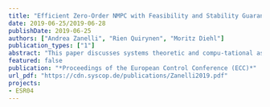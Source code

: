 ```yaml
---
title: "Efficient Zero-Order NMPC with Feasibility and Stability Guarantees"
date: 2019-06-25/2019-06-28
publishDate: 2019-06-25
authors: ["Andrea Zanelli", "Rien Quirynen", "Moritz Diehl"]
publication_types: ["1"]
abstract: "This paper discusses systems theoretic and compu-tational aspects of a feasible, but suboptimal, nonlinear modelpredictive control scheme based on fixed sensitivities of thefunctions representing the constraints and cost of the underly-ing nonlinear programs. In particular, it will be shown how, byfreezing the sensitivities computed at the desired steady state ofthe system, an efficient, structure-exploiting scheme is obtainedthat can considerably speed up the computations required forboth construction and solution of the quadratic subproblems.Moreover, the local stability properties of the converged solutionare analysed using results on pseudoexpansions of generalizedequations present in the literature. The effectiveness of theproposed scheme is demonstrated on a non-trivial benchmarkwhere large speedups can be achieved."
featured: false
publication: "*Proceedings of the European Control Conference (ECC)*"
url_pdf: "https://cdn.syscop.de/publications/Zanelli2019.pdf"
projects:
- ESR04
---
```


